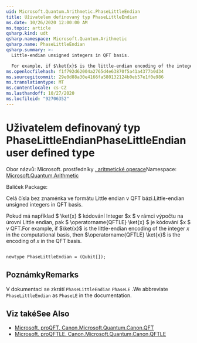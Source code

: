 ```yaml
---
uid: Microsoft.Quantum.Arithmetic.PhaseLittleEndian
title: Uživatelem definovaný typ PhaseLittleEndian
ms.date: 10/26/2020 12:00:00 AM
ms.topic: article
qsharp.kind: udt
qsharp.namespace: Microsoft.Quantum.Arithmetic
qsharp.name: PhaseLittleEndian
qsharp.summary: >-
  Little-endian unsigned integers in QFT basis.

  For example, if $\ket{x}$ is the little-endian encoding of the integer $x$ in the computational basis, then $\operatorname{QFTLE} \ket{x}$ is the encoding of $x$ in the QFT basis.
ms.openlocfilehash: f1f792d62004a2765d4e63870f5a41a4377b0d34
ms.sourcegitcommit: 29e0d88a30e4166fa580132124b0eb57e1f0e986
ms.translationtype: MT
ms.contentlocale: cs-CZ
ms.lasthandoff: 10/27/2020
ms.locfileid: "92706352"
---
```

# <a name="phaselittleendian-user-defined-type"></a><span data-ttu-id="f6ecd-102">Uživatelem definovaný typ PhaseLittleEndian</span><span class="sxs-lookup"><span data-stu-id="f6ecd-102">PhaseLittleEndian user defined type</span></span>

<span data-ttu-id="f6ecd-103">Obor názvů: Microsoft. prostředníky [. aritmetické operace](xref:Microsoft.Quantum.Arithmetic)</span><span class="sxs-lookup"><span data-stu-id="f6ecd-103">Namespace: [Microsoft.Quantum.Arithmetic](xref:Microsoft.Quantum.Arithmetic)</span></span>

<span data-ttu-id="f6ecd-104">Balíček [](https://nuget.org/packages/)</span><span class="sxs-lookup"><span data-stu-id="f6ecd-104">Package: [](https://nuget.org/packages/)</span></span>


<span data-ttu-id="f6ecd-105">Celá čísla bez znaménka ve formátu Little endian v QFT bázi.</span><span class="sxs-lookup"><span data-stu-id="f6ecd-105">Little-endian unsigned integers in QFT basis.</span></span>

<span data-ttu-id="f6ecd-106">Pokud má například $ \ket{x} $ kódování Integer $x $ v rámci výpočtu na úrovni Little endian, pak $ \operatorname{QFTLE} \ket{x} $ je kódování $x $ v QFT.</span><span class="sxs-lookup"><span data-stu-id="f6ecd-106">For example, if $\ket{x}$ is the little-endian encoding of the integer $x$ in the computational basis, then $\operatorname{QFTLE} \ket{x}$ is the encoding of $x$ in the QFT basis.</span></span>

```qsharp

newtype PhaseLittleEndian = (Qubit[]);
```



## <a name="remarks"></a><span data-ttu-id="f6ecd-107">Poznámky</span><span class="sxs-lookup"><span data-stu-id="f6ecd-107">Remarks</span></span>

<span data-ttu-id="f6ecd-108">V dokumentaci se zkrátí `PhaseLittleEndian` `PhaseLE` .</span><span class="sxs-lookup"><span data-stu-id="f6ecd-108">We abbreviate `PhaseLittleEndian` as `PhaseLE` in the documentation.</span></span>

## <a name="see-also"></a><span data-ttu-id="f6ecd-109">Viz také</span><span class="sxs-lookup"><span data-stu-id="f6ecd-109">See Also</span></span>

- [<span data-ttu-id="f6ecd-110">Microsoft. proQFT. Canon.</span><span class="sxs-lookup"><span data-stu-id="f6ecd-110">Microsoft.Quantum.Canon.QFT</span></span>](xref:Microsoft.Quantum.Canon.QFT)
- [<span data-ttu-id="f6ecd-111">Microsoft. proQFTLE. Canon.</span><span class="sxs-lookup"><span data-stu-id="f6ecd-111">Microsoft.Quantum.Canon.QFTLE</span></span>](xref:Microsoft.Quantum.Canon.QFTLE)